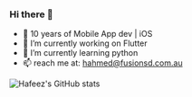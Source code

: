 ### Hi there 👋

- 📱 10 years of Mobile App dev | iOS 
- 🔭 I’m currently working on Flutter
- 🌱 I’m currently learning python
- 📫 reach me at: hahmed@fusionsd.com.au

![Hafeez's GitHub stats](https://github-readme-stats.vercel.app/api?username=imhafeez&show_icons=true)



